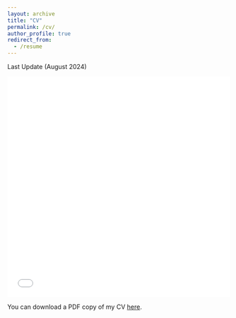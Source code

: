 ```yaml
---
layout: archive
title: "CV"
permalink: /cv/
author_profile: true
redirect_from:
  - /resume
---
```


Last Update (August 2024)

<iframe src="/files/pdf/cv_souri_aug_2024.pdf" width="100%" height="500" frameborder="no" border="0" marginwidth="0" marginheight="0"></iframe>

You can download a PDF copy of my CV [here](/files/pdf/cv_souri_aug_2024.pdf).
